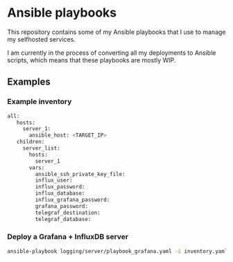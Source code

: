 # Ansible playbooks
This repository contains some of my Ansible playbooks that I use to manage my selfhosted services.

I am currently in the process of converting all my deployments to Ansible scripts, which means that these playbooks are mostly WIP.

## Examples
### Example inventory
```bash
all:
   hosts:
     server_1:
       ansible_host: <TARGET_IP>
   children:
     server_list:
       hosts:
         server_1
       vars:
         ansible_ssh_private_key_file: 
         influx_user: 
         influx_password: 
         influx_database: 
         influx_grafana_password: 
         grafana_password: 
         telegraf_destination: 
         telegraf_database: 
```

### Deploy a Grafana + InfluxDB server
```bash
ansible-playbook logging/server/playbook_grafana.yaml -i inventory.yaml
```
